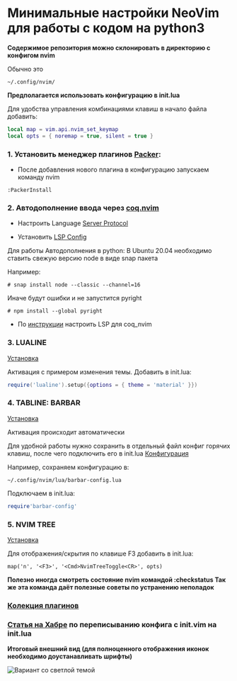 # Минимальные настройки NeoVim для работы с кодом на python3

**Содержимое репозитория можно склонировать в директорию с конфигом nvim**

Обычно это
```
~/.config/nvim/
```

**Предполагается использовать конфигурацию в init.lua**

Для удобства управления комбинациями клавиш в начало файла добавить:
```lua
local map = vim.api.nvim_set_keymap
local opts = { noremap = true, silent = true }
```

### 1. Установить менеджер плагинов [Packer](https://github.com/wbthomason/packer.nvim):

- После добавления нового плагина в конфигурацию запускаем команду nvim
```vim
:PackerInstall
```

### 2. Автодополнение ввода через [coq.nvim](https://github.com/ms-jpq/coq_nvim)

- Настроить Language [Server Protocol](https://github.com/ms-jpq/coq_nvim#lsp)

- Установить [LSP Config](https://github.com/neovim/nvim-lspconfig)

Для работы Автодополнения в python:
В Ubuntu 20.04 необходимо ставить свежую версию node в виде snap пакета

Например:
```
# snap install node --classic --channel=16
```

Иначе будут ошибки и не запустится pyright
```
# npm install --global pyright
```
- По [инструкции](https://github.com/neovim/nvim-lspconfig/wiki/Autocompletion#coq_nvim) настроить LSP для coq_nvim

### 3. LUALINE
[Установка](https://github.com/nvim-lualine/lualine.nvim#packernvim)

Активация с примером изменения темы. Добавить в init.lua:
```lua
require('lualine').setup({options = { theme = 'material' }})
```
### 4. TABLINE: BARBAR
[Установка](https://github.com/romgrk/barbar.nvim)

Активация происходит автоматически

Для удобной работы нужно сохранить в отдельный файл конфиг горячих клавиш,
после чего подключить его в init.lua
[Конфигурация](https://github.com/romgrk/barbar.nvim#lua)

Например, сохраняем конфигурацию в:
```
~/.config/nvim/lua/barbar-config.lua
```

Подключаем в init.lua:
```lua
require'barbar-config'
```

### 5. NVIM TREE
[Установка](https://github.com/kyazdani42/nvim-tree.lua)

Для отображения/скрытия по клавише F3 добавить в init.lua:
```vim
map('n', '<F3>', '<Cmd>NvimTreeToggle<CR>', opts)
```


**Полезно иногда смотреть состояние nvim командой :checkstatus
Так же эта команда даёт полезные советы по устранению неполадок**

### [Колекция плагинов](https://github.com/rockerBOO/awesome-neovim)

### [Статья на Хабре](https://habr.com/ru/post/586808/) по переписыванию конфига с init.vim на init.lua

**Итоговый внешний вид (для полноценного отображения иконок необходимо доустанавливать шрифты)**

![Вариант со светлой темой](https://user-images.githubusercontent.com/81958676/176488041-f32970e6-16fe-4a98-9d37-9e4c1a14213e.png)
